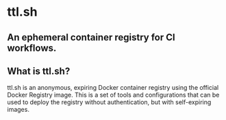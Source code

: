 # ttl.sh

## An ephemeral container registry for CI workflows.

## What is ttl.sh?

ttl.sh is an anonymous, expiring Docker container registry using the official Docker Registry image. This is a set of tools and configurations that can be used to deploy the registry without authentication, but with self-expiring images.

